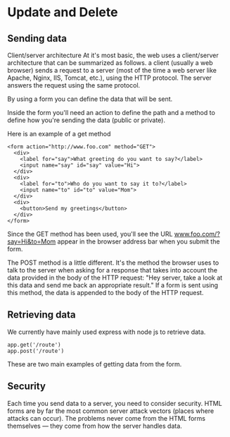 # Update and Delete

## Sending data

Client/server architecture
At it's most basic, the web uses a client/server architecture that can be summarized as follows. a client (usually a web browser) sends a request to a server (most of the time a web server like Apache, Nginx, IIS, Tomcat, etc.), using the HTTP protocol. The server answers the request using the same protocol.

By using a form you can define the data that will be sent.

Inside the form you'll need an action to define the path and a method to define how you're sending the data (public or private).

Here is an example of a get method
```
<form action="http://www.foo.com" method="GET">
  <div>
    <label for="say">What greeting do you want to say?</label>
    <input name="say" id="say" value="Hi">
  </div>
  <div>
    <label for="to">Who do you want to say it to?</label>
    <input name="to" id="to" value="Mom">
  </div>
  <div>
    <button>Send my greetings</button>
  </div>
</form>
```
Since the GET method has been used, you'll see the URL www.foo.com/?say=Hi&to=Mom appear in the browser address bar when you submit the form.

The POST method is a little different. It's the method the browser uses to talk to the server when asking for a response that takes into account the data provided in the body of the HTTP request: "Hey server, take a look at this data and send me back an appropriate result." If a form is sent using this method, the data is appended to the body of the HTTP request.

## Retrieving data

We currently have mainly used express with node js to retrieve data.

```
app.get('/route')
app.post('/route')
```
These are two main examples of getting data from the form.

## Security

Each time you send data to a server, you need to consider security. HTML forms are by far the most common server attack vectors (places where attacks can occur). The problems never come from the HTML forms themselves — they come from how the server handles data.
